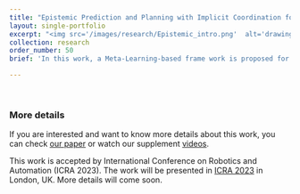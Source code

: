 ```yaml
---
title: "Epistemic Prediction and Planning with Implicit Coordination for Multi-Robot Teams in Communication Restricted Environments"
layout: single-portfolio
excerpt: "<img src='/images/research/Epistemic_intro.png'  alt='drawing' width='400px'/>"
collection: research
order_number: 50
brief: 'In this work, a Meta-Learning-based frame work is proposed for safely operating unmanned aerial vehicles(UAV) under degraded conditions.'

---
```

<style>
    o { color: #ff8e14 }
</style>

<br/>

### More details
If you are interested and want to know more details about this work, you can check [our paper](/files/pdf/publications/Epistemic_Prediction_and_Planning_with_Implicit_Coordination_for_Multi-Robot_Teams_in_Communication_Restricted_Environments.pdf) or watch our supplement [videos](https://www.bezzorobotics.com/lb-icra23).

This work is accepted by International Conference on Robotics and Automation (ICRA 2023). The work will be presented in [ICRA 2023](https://icra2023.org/) in London, UK. More details will come soon.

